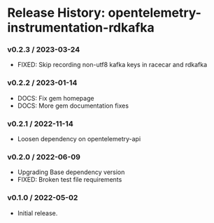 # Release History: opentelemetry-instrumentation-rdkafka

### v0.2.3 / 2023-03-24

* FIXED: Skip recording non-utf8 kafka keys in racecar and rdkafka 

### v0.2.2 / 2023-01-14

* DOCS: Fix gem homepage 
* DOCS: More gem documentation fixes 

### v0.2.1 / 2022-11-14

* Loosen dependency on opentelemetry-api

### v0.2.0 / 2022-06-09

* Upgrading Base dependency version
* FIXED: Broken test file requirements

### v0.1.0 / 2022-05-02

* Initial release.
